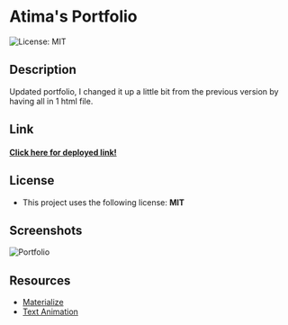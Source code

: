 # Atima's Portfolio

![License: MIT](https://img.shields.io/badge/License-MIT-green.svg) 

## Description

Updated portfolio, I changed it up a little bit from the previous version by having all in 1 html file.


## Link

#### [Click here for deployed link!](https://atimab.github.io/Portfolio-Version3/.)


## License

- This project uses the following license:  **MIT** 

## Screenshots
![Portfolio](./assets/page/page.png)



## Resources
- [Materialize](https://www.https://materializecss.com/)
- [Text Animation](https://codepen.io/Tbgse/pen/dYaJyJ)



